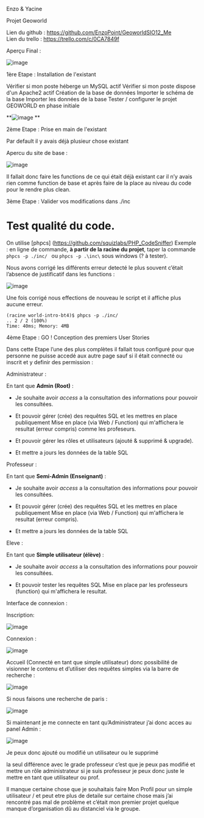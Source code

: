 Enzo & Yacine

Projet Geoworld 

Lien du github :  https://github.com/EnzoPoint/GeoworldSIO12_Me
<br>
Lien du trello :
https://trello.com/c/0CA7849f

Aperçu Final :

![image](https://user-images.githubusercontent.com/38391212/116417094-42ab6e00-a83b-11eb-95c3-cdfc92efbb39.png)


1ère Etape : Installation de l'existant 

Vérifier si mon poste héberge un MySQL actif
Vérifier si mon poste dispose d'un Apache2 actif
Création de la base de données 
Importer le schéma de la base
Importer les données de la base
Tester / configurer le projet GEOWORLD en phase initiale

**![image](https://user-images.githubusercontent.com/38391212/116417141-4a6b1280-a83b-11eb-97ca-782538f8d6e7.png)
**

2ème Etape : Prise en main de l'existant

Par default il y avais déjà plusieur chose existant 

Apercu du site de base : 

![image](https://user-images.githubusercontent.com/38391212/116417180-51922080-a83b-11eb-9128-9957fdeae9cd.png)


Il fallait donc faire les functions de ce qui était déjà existant car il n’y avais rien comme function de base et après faire de la place au niveau du code pour le rendre plus clean.

3ème Etape : Valider vos modifications dans ./inc 

Test qualité du code.
==============
On utilise [phpcs] (https://github.com/squizlabs/PHP_CodeSniffer)
Exemple : en ligne de commande, **à partir de la racine du projet**, taper la commande `phpcs
-p ./inc/ ` ou ` phpcs -p .\inc\ ` sous windows (? à tester).

Nous avons corrigé les différents erreur detecté le plus souvent c’était l’absence de justificatif dans les functions :

![image](https://user-images.githubusercontent.com/38391212/116417254-61116980-a83b-11eb-8a02-464033deba08.png)

Une fois corrigé nous effections de nouveau le script et il affiche plus aucune erreur.

```
(racine world-intro-bt4)$ phpcs -p ./inc/
.. 2 / 2 (100%)
Time: 40ms; Memory: 4MB
```



4ème Etape : GO ! Conception des premiers User Stories 

Dans cette Etape l’une des plus complètes il fallait tous configuré pour que personne ne puisse accedé aux autre page sauf si il était connecté ou inscrit et y definir des permission :

Administrateur :

En tant que **Admin (Root)** : 

- Je souhaite avoir *access* a la consultation des informations pour pouvoir les consultées.

- Et pouvoir gérer (crée) des requêtes SQL et les mettres en place publiquement Mise en place (via Web / Function) qui m'affichera le resultat (erreur compris) comme les profeseurs.

- Et pouvoir gérer les rôles et utilisateurs (ajouté & supprimé & upgrade).

- Et mettre a jours les données de la table SQL



Professeur :

En tant que **Semi-Admin (Enseignant)** : 

- Je souhaite avoir *access* a la consultation des informations pour pouvoir les consultées.

- Et pouvoir gérer (crée) des requêtes SQL et les mettres en place publiquement Mise en place (via Web / Function) qui m'affichera le resultat (erreur compris).

- Et mettre a jours les données de la table SQL

Eleve :

En tant que **Simple utilisateur (élève)** : 

- Je souhaite avoir *access* a la consultation des informations pour pouvoir les consultées.

- Et pouvoir tester les requêtes SQL Mise en place par les professeurs (function) qui m'affichera le resultat.






Interface de connexion :

Inscription:


![image](https://user-images.githubusercontent.com/38391212/116417296-6a023b00-a83b-11eb-8623-c927d253524e.png)


Connexion :

![image](https://user-images.githubusercontent.com/38391212/116417334-725a7600-a83b-11eb-88a9-e79ae71ceb98.png)


Accueil (Connecté en tant que simple utilisateur) donc possibilité de visionner le contenu et d’utiliser des requêtes simples via la barre de recherche :

![image](https://user-images.githubusercontent.com/38391212/116417364-78e8ed80-a83b-11eb-9c46-9d90d2a07d3f.png)



Si nous faisons une recherche de paris :

![image](https://user-images.githubusercontent.com/38391212/116417375-7d150b00-a83b-11eb-8754-cc0d75393e48.png)


Si maintenant je me connecte en tant qu’Administrateur j’ai donc acces au panel Admin :

![image](https://user-images.githubusercontent.com/38391212/116417399-81d9bf00-a83b-11eb-84f6-c1f1bbce17de.png)


Je peux donc ajouté ou modifié un utilisateur ou le supprimé

la seul différence avec le grade professeur c’est que je peux pas modifié et mettre un rôle administrateur si je suis professeur je peux donc juste le mettre en tant que utilisateur ou prof.

Il manque certaine chose que je souhaitais faire Mon Profil pour un simple utilisateur / et peut etre plus de detaile sur certaine chose mais j’ai rencontré pas mal de problème et c’était mon premier projet quelque manque d’organisation dû au distanciel via le groupe.
